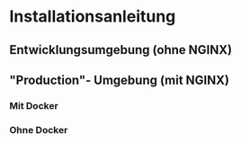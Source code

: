 # Installationsanleitung

## Entwicklungsumgebung (ohne NGINX)

## "Production"- Umgebung (mit NGINX)
### Mit Docker

### Ohne Docker
